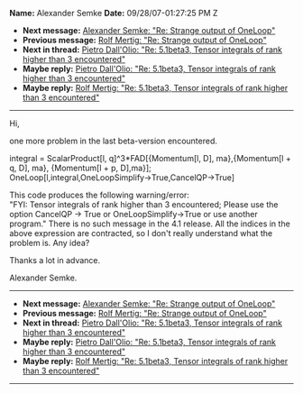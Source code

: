 **Name:** Alexander Semke
**Date:** 09/28/07-01:27:25 PM Z

  - **Next message:** [Alexander Semke: "Re: Strange output of
    OneLoop"](0468.html)
  - **Previous message:** [Rolf Mertig: "Re: Strange output of
    OneLoop"](0466.html)
  - **Next in thread:** [Pietro Dall'Olio: "Re: 5.1beta3, Tensor
    integrals of rank higher than 3 encountered"](0727.html)
  - **Maybe reply:** [Pietro Dall'Olio: "Re: 5.1beta3, Tensor integrals
    of rank higher than 3 encountered"](0727.html)
  - **Maybe reply:** [Rolf Mertig: "Re: 5.1beta3, Tensor integrals of
    rank higher than 3 encountered"](0728.html)

-----

Hi,  

one more problem in the last beta-version encountered.  

integral = ScalarProduct[l, q]^3\*FAD[{Momentum[l,
D], ma},{Momentum[l + q, D], ma}, {Momentum[l + p,
D],ma}];  
OneLoop[l,integral,OneLoopSimplify-\>True,CancelQP-\>True]  

This code produces the following warning/error:  
"FYI: Tensor integrals of rank higher than 3 encountered; Please use the
option CancelQP -\> True or OneLoopSimplify-\>True or use another
program." There is no such message in the 4.1 release. All the indices
in the above expression are contracted, so I don't really understand
what the problem is. Any idea?  

Thanks a lot in advance.  

Alexander Semke.  

-----

  - **Next message:** [Alexander Semke: "Re: Strange output of
    OneLoop"](0468.html)
  - **Previous message:** [Rolf Mertig: "Re: Strange output of
    OneLoop"](0466.html)
  - **Next in thread:** [Pietro Dall'Olio: "Re: 5.1beta3, Tensor
    integrals of rank higher than 3 encountered"](0727.html)
  - **Maybe reply:** [Pietro Dall'Olio: "Re: 5.1beta3, Tensor integrals
    of rank higher than 3 encountered"](0727.html)
  - **Maybe reply:** [Rolf Mertig: "Re: 5.1beta3, Tensor integrals of
    rank higher than 3 encountered"](0728.html)

-----


